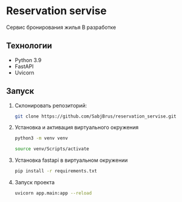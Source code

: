 # Reservation servise

Cервис бронирования жилья
В разработке

## Технологии

- Python 3.9
- FastAPI
- Uvicorn

## Запуск

1. Склонировать репозиторий:

   ```bash
   git clone https://github.com/SabjBrus/reservation_servise.git
   ```

2. Установка и активация виртуального окружения

    ```bash
    python3 -m venv venv
    ```

    ```bash
    source venv/Scripts/activate
    ```

3. Установка fastapi в виртуальном окружении

    ```bash
    pip install -r requirements.txt
    ```

4. Запуск проекта

    ```bash
    uvicorn app.main:app --reload
    ```
